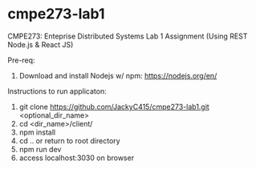 # cmpe273-lab1
CMPE273: Enteprise Distributed Systems Lab 1 Assignment (Using REST Node.js &amp; React JS)

Pre-req:
1. Download and install Nodejs w/ npm: https://nodejs.org/en/

Instructions to run applicaton:
1. git clone https://github.com/JackyC415/cmpe273-lab1.git <optional_dir_name>
2. cd <dir_name>/client/
3. npm install
4. cd .. or return to root directory
5. npm run dev
6. access localhost:3030 on browser
